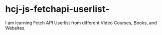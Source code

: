 # hcj-js-fetchapi-userlist-
I am learning Fetch API Userlist from different Video Courses, Books, and Websites.
